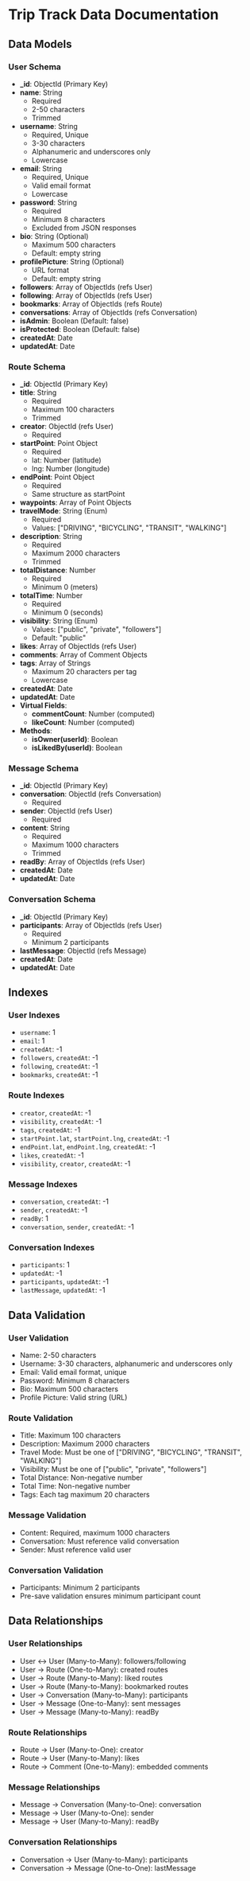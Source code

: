 # Trip Track Data Documentation

## Data Models

### User Schema

- **\_id**: ObjectId (Primary Key)
- **name**: String
  - Required
  - 2-50 characters
  - Trimmed
- **username**: String
  - Required, Unique
  - 3-30 characters
  - Alphanumeric and underscores only
  - Lowercase
- **email**: String
  - Required, Unique
  - Valid email format
  - Lowercase
- **password**: String
  - Required
  - Minimum 8 characters
  - Excluded from JSON responses
- **bio**: String (Optional)
  - Maximum 500 characters
  - Default: empty string
- **profilePicture**: String (Optional)
  - URL format
  - Default: empty string
- **followers**: Array of ObjectIds (refs User)
- **following**: Array of ObjectIds (refs User)
- **bookmarks**: Array of ObjectIds (refs Route)
- **conversations**: Array of ObjectIds (refs Conversation)
- **isAdmin**: Boolean (Default: false)
- **isProtected**: Boolean (Default: false)
- **createdAt**: Date
- **updatedAt**: Date

### Route Schema

- **\_id**: ObjectId (Primary Key)
- **title**: String
  - Required
  - Maximum 100 characters
  - Trimmed
- **creator**: ObjectId (refs User)
  - Required
- **startPoint**: Point Object
  - Required
  - lat: Number (latitude)
  - lng: Number (longitude)
- **endPoint**: Point Object
  - Required
  - Same structure as startPoint
- **waypoints**: Array of Point Objects
- **travelMode**: String (Enum)
  - Required
  - Values: ["DRIVING", "BICYCLING", "TRANSIT", "WALKING"]
- **description**: String
  - Required
  - Maximum 2000 characters
  - Trimmed
- **totalDistance**: Number
  - Required
  - Minimum 0 (meters)
- **totalTime**: Number
  - Required
  - Minimum 0 (seconds)
- **visibility**: String (Enum)
  - Values: ["public", "private", "followers"]
  - Default: "public"
- **likes**: Array of ObjectIds (refs User)
- **comments**: Array of Comment Objects
- **tags**: Array of Strings
  - Maximum 20 characters per tag
  - Lowercase
- **createdAt**: Date
- **updatedAt**: Date
- **Virtual Fields**:
  - **commentCount**: Number (computed)
  - **likeCount**: Number (computed)
- **Methods**:
  - **isOwner(userId)**: Boolean
  - **isLikedBy(userId)**: Boolean

### Message Schema

- **\_id**: ObjectId (Primary Key)
- **conversation**: ObjectId (refs Conversation)
  - Required
- **sender**: ObjectId (refs User)
  - Required
- **content**: String
  - Required
  - Maximum 1000 characters
  - Trimmed
- **readBy**: Array of ObjectIds (refs User)
- **createdAt**: Date
- **updatedAt**: Date

### Conversation Schema

- **\_id**: ObjectId (Primary Key)
- **participants**: Array of ObjectIds (refs User)
  - Required
  - Minimum 2 participants
- **lastMessage**: ObjectId (refs Message)
- **createdAt**: Date
- **updatedAt**: Date

## Indexes

### User Indexes

- `username`: 1
- `email`: 1
- `createdAt`: -1
- `followers`, `createdAt`: -1
- `following`, `createdAt`: -1
- `bookmarks`, `createdAt`: -1

### Route Indexes

- `creator`, `createdAt`: -1
- `visibility`, `createdAt`: -1
- `tags`, `createdAt`: -1
- `startPoint.lat`, `startPoint.lng`, `createdAt`: -1
- `endPoint.lat`, `endPoint.lng`, `createdAt`: -1
- `likes`, `createdAt`: -1
- `visibility`, `creator`, `createdAt`: -1

### Message Indexes

- `conversation`, `createdAt`: -1
- `sender`, `createdAt`: -1
- `readBy`: 1
- `conversation`, `sender`, `createdAt`: -1

### Conversation Indexes

- `participants`: 1
- `updatedAt`: -1
- `participants`, `updatedAt`: -1
- `lastMessage`, `updatedAt`: -1

## Data Validation

### User Validation

- Name: 2-50 characters
- Username: 3-30 characters, alphanumeric and underscores only
- Email: Valid email format, unique
- Password: Minimum 8 characters
- Bio: Maximum 500 characters
- Profile Picture: Valid string (URL)

### Route Validation

- Title: Maximum 100 characters
- Description: Maximum 2000 characters
- Travel Mode: Must be one of ["DRIVING", "BICYCLING", "TRANSIT", "WALKING"]
- Visibility: Must be one of ["public", "private", "followers"]
- Total Distance: Non-negative number
- Total Time: Non-negative number
- Tags: Each tag maximum 20 characters

### Message Validation

- Content: Required, maximum 1000 characters
- Conversation: Must reference valid conversation
- Sender: Must reference valid user

### Conversation Validation

- Participants: Minimum 2 participants
- Pre-save validation ensures minimum participant count

## Data Relationships

### User Relationships

- User ↔ User (Many-to-Many): followers/following
- User → Route (One-to-Many): created routes
- User → Route (Many-to-Many): liked routes
- User → Route (Many-to-Many): bookmarked routes
- User → Conversation (Many-to-Many): participants
- User → Message (One-to-Many): sent messages
- User → Message (Many-to-Many): readBy

### Route Relationships

- Route → User (Many-to-One): creator
- Route → User (Many-to-Many): likes
- Route → Comment (One-to-Many): embedded comments

### Message Relationships

- Message → Conversation (Many-to-One): conversation
- Message → User (Many-to-One): sender
- Message → User (Many-to-Many): readBy

### Conversation Relationships

- Conversation → User (Many-to-Many): participants
- Conversation → Message (One-to-One): lastMessage
